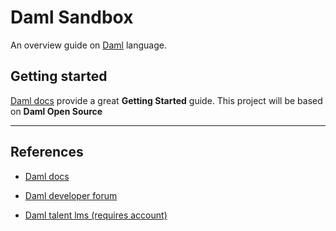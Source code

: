 # Daml Sandbox

An overview guide on [Daml](https://www.digitalasset.com/developers) language.

## Getting started

[Daml docs](https://docs.daml.com/getting-started/installation.html#) provide a great **Getting Started** guide. This project will be based on **Daml Open Source**

---

## References

* [Daml docs](https://docs.daml.com/)

* [Daml developer forum](https://discuss.daml.com/)

* [Daml talent lms (requires account)](https://daml.talentlms.com/dashboard/index)